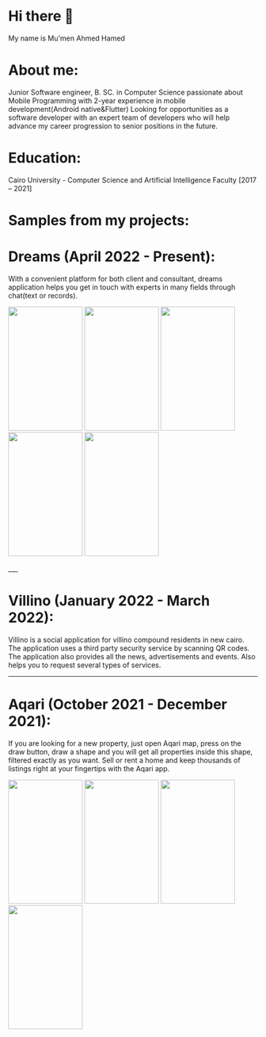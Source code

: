 # Hi there 👋
My name is Mu'men Ahmed Hamed

# About me:
Junior Software engineer, B. SC. in Computer Science passionate about Mobile Programming with 2-year experience in mobile development(Android native&Flutter) Looking for opportunities as a software developer with an expert team of developers who will help advance my career progression to senior positions in the future.

# Education:
Cairo University - Computer Science and Artificial Intelligence Faculty [2017 – 2021]

# Samples from my projects:
# Dreams (April 2022 - Present):
 With a convenient platform for both client and consultant, dreams application helps you get in touch with experts in many fields through chat(text or records). 
 <p float="left">
  <img src="https://i.ibb.co/mXdZhDy/1.png" width="150" height="250"/>
  <img src="https://i.ibb.co/ctx3t5h/1.png" width="150" height="250"/>
  <img src="https://i.ibb.co/chJtQHn/1.png" width="150" height="250"/>
  <img src="https://i.ibb.co/L8YfRQs/1.png" width="150" height="250"/>
  <img src="https://i.ibb.co/WkgFLDC/1.png" width="150" height="250"/>
</p>
___

# Villino (January 2022 - March 2022):
Villino is a social application for villino compound residents in new cairo. The application uses a third party security service by scanning QR codes. The application also provides all the news, advertisements and events. Also helps you to request several types of services.
 
___
# Aqari (October 2021 - December 2021):
If you are looking for a new property, just open Aqari map, press on the draw button, draw a shape and you will get all properties inside this shape, filtered exactly as you want. Sell or rent a home and keep thousands of listings right at your fingertips with the Aqari app. 
<p float="left">
 <img src="https://i.ibb.co/jktNjZg/1.jpg" width="150" height="250"/>
 <img src="https://i.ibb.co/xMDcwZr/2.jpg" width="150" height="250"/>
 <img src="https://i.ibb.co/pL3R7Tm/3.jpg" width="150" height="250"/>
 <img src="https://i.ibb.co/4gWD0Ty/4.jpg" width="150" height="250"/>
</p>
<!--
**mumenahmed1811/mumenahmed1811** is a ✨ _special_ ✨ repository because its `README.md` (this file) appears on your GitHub profile.

Here are some ideas to get you started:

- 🔭 I’m currently working on Flutter Framework and developing both Android ans Ios applications with line of code
- 🌱 I’m currently learning ...
- 👯 I’m looking to collaborate on ...
- 🤔 I’m looking for help with ...
- 💬 Ask me about ...
- 📫 How to reach me: ...
- 😄 Pronouns: ...
- ⚡ Fun fact: ...
-->
